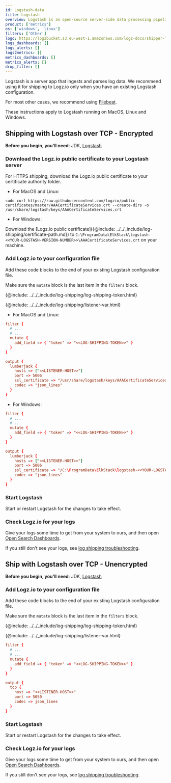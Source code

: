 ```yaml
---
id: Logstash-data
title: Logstash
overview: Logstash is an open-source server-side data processing pipeline. This integration can ingest data from multiple  sources. With Logz.io, you can monitor Logstash instances and quickly identify if and when issues arise.
product: ['metrics']
os: ['windows', 'linux']
filters: ['Other']
logo: https://logzbucket.s3.eu-west-1.amazonaws.com/logz-docs/shipper-logos/logstash_temp.png
logs_dashboards: []
logs_alerts: []
logs2metrics: []
metrics_dashboards: []
metrics_alerts: []
drop_filter: []
---
```



Logstash is a server app that ingests and parses log data.
We recommend using it for shipping to Logz.io only when you have an existing Logstash configuration.

For most other cases, we recommend using [Filebeat]({{site.baseurl}}/shipping/log-sources/filebeat.html).

These instructions apply to Logstash running on MacOS, Linux and Windows.


## Shipping with Logstash over TCP - Encrypted

**Before you begin, you'll need**: JDK, [Logstash](https://www.elastic.co/guide/en/logstash/current/installing-logstash.html)

 


### Download the Logz.io public certificate to your Logstash server

For HTTPS shipping, download the Logz.io public certificate to your certificate authority folder.

* For MacOS and Linux:

```shell
sudo curl https://raw.githubusercontent.com/logzio/public-certificates/master/AAACertificateServices.crt --create-dirs -o /usr/share/logstash/keys/AAACertificateServices.crt
```

* For Windows:

Download the [Logz.io public certificate]({@include: ../../_include/log-shipping/certificate-path.md}) to `C:\ProgramData\ElkStack\logstash-<<YOUR-LOGSTASH-VERSION-NUMBER>>\AAACertificateServices.crt` on your machine.

### Add Logz.io to your configuration file

Add these code blocks to the end of your existing Logstash configuration file.

Make sure the `mutate` block is the last item in the `filters` block.

{@include: ../../_include/log-shipping/log-shipping-token.html}

{@include: ../../_include/log-shipping/listener-var.html}

* For MacOS and Linux:

```conf
filter {
  # ...
  # ...
  mutate {
    add_field => { "token" => "<<LOG-SHIPPING-TOKEN>>" }
  }
}

output {
  lumberjack {
    hosts => ["<<LISTENER-HOST>>"]
    port => 5006
    ssl_certificate => "/usr/share/logstash/keys/AAACertificateServices.crt"
    codec => "json_lines"
  }
}
```

* For Windows:

```conf
filter {
  # ...
  # ...
  mutate {
    add_field => { "token" => "<<LOG-SHIPPING-TOKEN>>" }
  }
}

output {
  lumberjack {
    hosts => ["<<LISTENER-HOST>>"]
    port => 5006
    ssl_certificate => "/C:\ProgramData\ElkStack\logstash-<<YOUR-LOGSTASH-VERSION-NUMBER>>\AAACertificateServices.crt"
    codec => "json_lines"
  }
}
```

### Start Logstash

Start or restart Logstash for the changes to take effect.

### Check Logz.io for your logs

Give your logs some time to get from your system to ours, and then open [Open Search Dashboards](https://app.logz.io/#/dashboard/osd).

If you still don't see your logs, see [log shipping troubleshooting]({{site.baseurl}}/user-guide/log-shipping/log-shipping-troubleshooting.html).

 
 
## Ship with Logstash over TCP - Unencrypted

**Before you begin, you'll need**: JDK, [Logstash](https://www.elastic.co/guide/en/logstash/current/installing-logstash.html)

 

### Add Logz.io to your configuration file

Add these code blocks to the end of your existing Logstash configuration file.

Make sure the `mutate` block is the last item in the `filters` block.

{@include: ../../_include/log-shipping/log-shipping-token.html}

{@include: ../../_include/log-shipping/listener-var.html}

```conf
filter {
  # ...
  # ...
  mutate {
    add_field => { "token" => "<<LOG-SHIPPING-TOKEN>>" }
  }
}

output {
  tcp {
    host => "<<LISTENER-HOST>>"
    port => 5050
    codec => json_lines
  }
}
```

### Start Logstash

Start or restart Logstash for the changes to take effect.

### Check Logz.io for your logs

Give your logs some time to get from your system to ours, and then open [Open Search Dashboards](https://app.logz.io/#/dashboard/osd).

If you still don't see your logs, see [log shipping troubleshooting]({{site.baseurl}}/user-guide/log-shipping/log-shipping-troubleshooting.html).


  